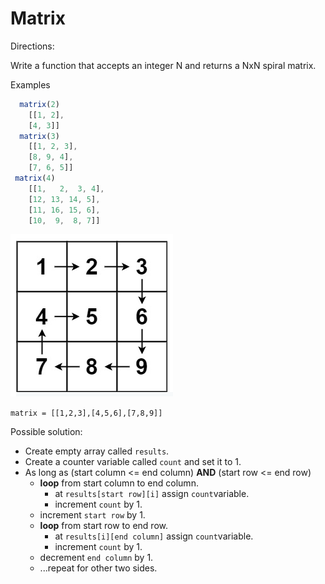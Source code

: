 # Matrix

Directions:

Write a function that accepts an integer N
and returns a NxN spiral matrix.

Examples
```js
  matrix(2)
    [[1, 2],
    [4, 3]]
  matrix(3)
    [[1, 2, 3],
    [8, 9, 4],
    [7, 6, 5]]
 matrix(4)
    [[1,   2,  3, 4],
    [12, 13, 14, 5],
    [11, 16, 15, 6],
    [10,  9,  8, 7]]
```

![](matrix.png)

`matrix = [[1,2,3],[4,5,6],[7,8,9]]`

Possible solution:
- Create empty array called `results`.
- Create a counter variable called `count` and set it to 1.
- As long as (start column <= end column) **AND** (start row <= end row) 
  - **loop** from start column to end column.
    - at `results[start row][i]` assign `count`variable.
    - increment `count` by 1.
  - increment `start row` by 1.
  - **loop** from start row to end row.
    - at `results[i][end column]` assign `count`variable.
    - increment `count` by 1.
  - decrement `end column` by 1.
  - ...repeat for other two sides. 

